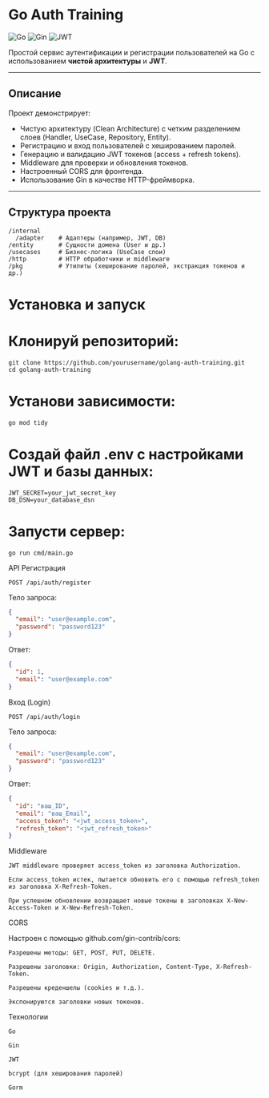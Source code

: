 # Go Auth Training

![Go](https://img.shields.io/badge/Go-1.20-blue) ![Gin](https://img.shields.io/badge/Gin-framework-green) ![JWT](https://img.shields.io/badge/JWT-auth-orange)

Простой сервис аутентификации и регистрации пользователей на Go с использованием **чистой архитектуры** и **JWT**.

---

## Описание

Проект демонстрирует:

- Чистую архитектуру (Clean Architecture) с четким разделением слоев (Handler, UseCase, Repository, Entity).
- Регистрацию и вход пользователей с хешированием паролей.
- Генерацию и валидацию JWT токенов (access + refresh tokens).
- Middleware для проверки и обновления токенов.
- Настроенный CORS для фронтенда.
- Использование Gin в качестве HTTP-фреймворка.

---

## Структура проекта

```plaintext
/internal
  /adapter    # Адаптеры (например, JWT, DB)
/entity       # Сущности домена (User и др.)
/usecases     # Бизнес-логика (UseCase слои)
/http         # HTTP обработчики и middleware
/pkg          # Утилиты (хеширование паролей, экстракция токенов и др.)
```
# Установка и запуск

# Клонируй репозиторий:

```plaintext
git clone https://github.com/yourusername/golang-auth-training.git
cd golang-auth-training
```
# Установи зависимости:
```plaintext
go mod tidy
```
# Создай файл .env с настройками JWT и базы данных:
```plaintext
JWT_SECRET=your_jwt_secret_key
DB_DSN=your_database_dsn
```
# Запусти сервер:
```plaintext
go run cmd/main.go
```

API
Регистрация

    POST /api/auth/register

Тело запроса:
```json
{
  "email": "user@example.com",
  "password": "password123"
}
```
Ответ:
```json
{
  "id": 1,
  "email": "user@example.com"
}
```
Вход (Login)

    POST /api/auth/login

Тело запроса:
```json
{
  "email": "user@example.com",
  "password": "password123"
}
```
Ответ:
```json
{
  "id": "ваш_ID",
  "email": "ваш_Email",
  "access_token": "<jwt_access_token>",
  "refresh_token": "<jwt_refresh_token>"
}
```

Middleware

    JWT middleware проверяет access_token из заголовка Authorization.

    Если access_token истек, пытается обновить его с помощью refresh_token из заголовка X-Refresh-Token.

    При успешном обновлении возвращает новые токены в заголовках X-New-Access-Token и X-New-Refresh-Token.

CORS

Настроен с помощью github.com/gin-contrib/cors:

    Разрешены методы: GET, POST, PUT, DELETE.

    Разрешены заголовки: Origin, Authorization, Content-Type, X-Refresh-Token.

    Разрешены креденшелы (cookies и т.д.).

    Экспонируются заголовки новых токенов.

Технологии

    Go

    Gin

    JWT

    bcrypt (для хеширования паролей)

    Gorm
